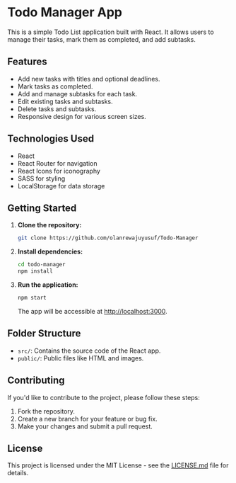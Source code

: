 # Todo Manager App

This is a simple Todo List application built with React. It allows users to manage their tasks, mark them as completed, and add subtasks.

## Features

- Add new tasks with titles and optional deadlines.
- Mark tasks as completed.
- Add and manage subtasks for each task.
- Edit existing tasks and subtasks.
- Delete tasks and subtasks.
- Responsive design for various screen sizes.

## Technologies Used

- React
- React Router for navigation
- React Icons for iconography
- SASS for styling
- LocalStorage for data storage

## Getting Started

1. **Clone the repository:**

   ```bash
   git clone https://github.com/olanrewajuyusuf/Todo-Manager
   ```

2. **Install dependencies:**

   ```bash
   cd todo-manager
   npm install
   ```

3. **Run the application:**

   ```bash
   npm start
   ```

   The app will be accessible at [http://localhost:3000](http://localhost:3000).

## Folder Structure

- `src/`: Contains the source code of the React app.
- `public/`: Public files like HTML and images.

## Contributing

If you'd like to contribute to the project, please follow these steps:

1. Fork the repository.
2. Create a new branch for your feature or bug fix.
3. Make your changes and submit a pull request.

## License

This project is licensed under the MIT License - see the [LICENSE.md](LICENSE.md) file for details.
